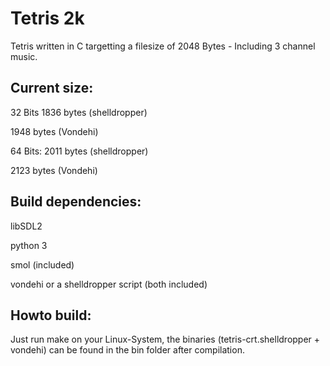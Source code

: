 # Tetris 2k

Tetris written in C targetting a filesize of 2048 Bytes - Including 3 channel music.


## Current size: 

32 Bits
1836 bytes (shelldropper)

1948 bytes (Vondehi)

64 Bits:
2011 bytes (shelldropper)

2123 bytes (Vondehi)


## Build dependencies:

libSDL2

python 3

smol (included)

vondehi or a shelldropper script (both included)

## Howto build:

Just run make on your Linux-System, the binaries (tetris-crt.shelldropper + vondehi) can be found in the bin folder after compilation. 
